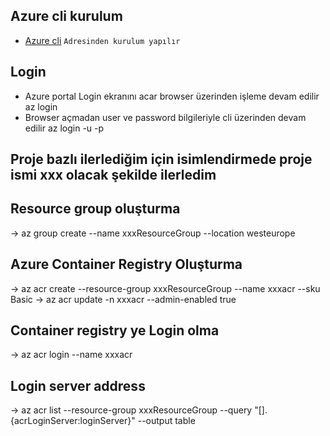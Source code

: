 ## Azure cli kurulum
- [Azure cli](https://docs.microsoft.com/en-us/cli/azure/install-azure-cli-windows?tabs=azure-cli) `Adresinden kurulum yapılır`


## Login
* Azure portal Login ekranını acar browser üzerinden işleme devam edilir
    az login
* Browser açmadan user ve password bilgileriyle cli üzerinden devam edilir
    az login -u <username> -p <password>

## Proje bazlı ilerlediğim için isimlendirmede proje ismi xxx olacak şekilde ilerledim

## Resource group oluşturma
-> az group create --name xxxResourceGroup --location westeurope

## Azure Container Registry Oluşturma
-> az acr create --resource-group xxxResourceGroup --name xxxacr --sku Basic
-> az acr update -n xxxacr --admin-enabled true

## Container registry ye Login olma
-> az acr login --name xxxacr

## Login server address
-> az acr list --resource-group xxxResourceGroup --query "[].{acrLoginServer:loginServer}" --output table
